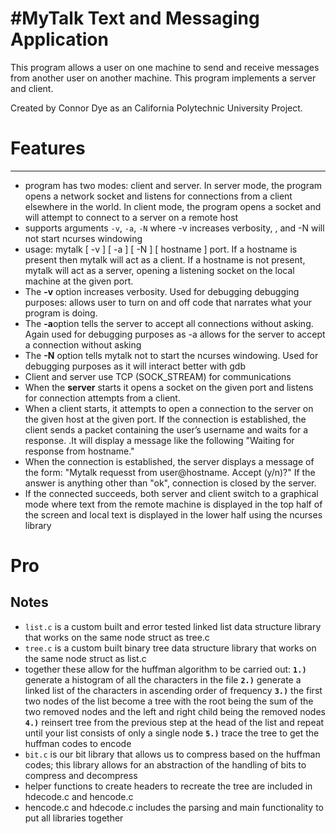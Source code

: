 #MyTalk Text and Messaging Application
==============

This program allows a user on one machine to send and receive messages from another user on another machine. This program implements a server and client.

Created by Connor Dye as an California Polytechnic University Project.

# Features
--------
* program has two modes: client and server. In server mode, the program opens a network socket and listens for connections
from a client elsewhere in the world. In client mode, the program opens a socket and will attempt to connect to a server on a remote host
* supports arguments `-v`, `-a`, `-N` where -v increases verbosity, , and -N will not start ncurses windowing
* usage: mytalk [ -v ] [ -a ] [ -N ] [ hostname ] port. If a hostname is present then mytalk will act as a client.
If a hostname is not present, mytalk will act as a server, opening a listening socket on the local machine at the given port.
* The **-v** option increases verbosity. Used for debugging debugging purposes: allows user to turn on and off code that narrates what your program is doing.
* The **-a**option tells the server to accept all connections without asking. Again used for debugging purposes as -a allows for the server to accept a connection without asking
* The **-N** option tells mytalk not to start the ncurses windowing. Used for debugging purposes as it will interact better with gdb
* Client and server use TCP (SOCK_STREAM) for communications
* When the **server** starts it opens a socket on the given port and listens for connection attempts
from a client.
* When a client starts, it attempts to open a connection to the server on the given host at the given port. 
If the connection is established, the client sends a packet containing the user’s username and waits for a response.
.It will display a message like the following "Waiting for response from hostname."
* When the connection is established, the server displays a message of the form: "Mytalk requesst from user@hostname. Accept (y/n)?" If the answer is anything other than "ok", connection is closed by the server.
* If the connected succeeds, both server and client switch to a graphical mode where
text from the remote machine is displayed in the top half of the screen and local text is
displayed in the lower half using the ncurses library

# Pro










## Notes
- `list.c` is a custom built and error tested linked list data structure library that works on the same node struct as tree.c
- `tree.c` is a custom built binary tree data structure library that works on the same node struct as list.c
- together these allow for the huffman algorithm to be carried out:  **`1.)`** generate a histogram of all the characters in the file  **`2.)`** generate a linked list of the characters in ascending order of frequency  **`3.)`** the first two nodes of the list become a tree with the root being the sum of the two removed nodes and the left and right child being the removed nodes  **`4.)`** reinsert tree from the previous step at the head of the list and repeat until your list consists of only a single node  **`5.)`** trace the tree to get the huffman codes to encode
- `bit.c` is our bit library that allows us to compress based on the huffman codes; this library allows for an abstraction of the handling of bits to compress and decompress
- helper functions to create headers to recreate the tree are included in hdecode.c and hencode.c
- hencode.c and hdecode.c includes the parsing and main functionality to put all libraries together
